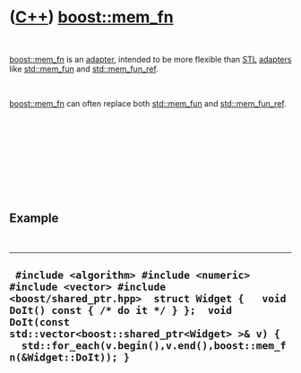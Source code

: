 
 

 

 

 

 

([C++](Cpp.md)) [boost::mem\_fn](CppMem_fn.md)
================================================

 

[boost::mem\_fn](CppMem_fn.md) is an [adapter](CppAdapter.md),
intended to be more flexible than [STL](CppStl.md)
[adapters](CppAdapter.md) like [std::mem\_fun](CppMem_fun.md) and
[std::mem\_fun\_ref](CppMem_fun_ref.md).

 

[boost::mem\_fn](CppMem_fn.md) can often replace both
[std::mem\_fun](CppMem_fun.md) and
[std::mem\_fun\_ref](CppMem_fun_ref.md).

 

 

 

 

 

Example
-------

 

  ----------------------------------------------------------------------------------------------------------------------------------------------------------------------------------------------------------------------------------------------------------------------------------------
  ` #include <algorithm> #include <numeric> #include <vector> #include <boost/shared_ptr.hpp>  struct Widget {   void DoIt() const { /* do it */ } };  void DoIt(const std::vector<boost::shared_ptr<Widget> >& v) {   std::for_each(v.begin(),v.end(),boost::mem_fn(&Widget::DoIt)); }`
  ----------------------------------------------------------------------------------------------------------------------------------------------------------------------------------------------------------------------------------------------------------------------------------------

 

 

 

 

 

 


